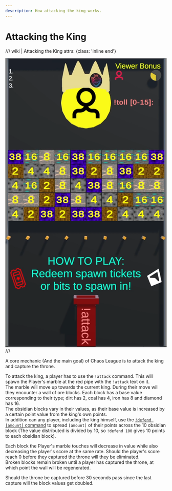 ```yaml
---
description: How attacking the king works.
---
```


# Attacking the King

/// wiki | Attacking the King
    attrs: {class: 'inline end'}

![attack](../assets/images/throne.png)
///

A core mechanic (And the main goal) of Chaos League is to attack the king and capture the throne.

To attack the king, a player has to use the `!attack` command. This will spawn the Player's marble at the red pipe with the `!attack` text on it.  
The marble will move up towards the current king. During their move will they encounter a wall of ore blocks. Each block has a base value corresponding to their type; dirt has 2, coal has 4, iron has 8 and diamond has 16.  
The obsidian blocks vary in their values, as their base value is increased by a certain point value from the king's own points.  
In addition can any player, including the king himself, use the [`!defend [amount]` command][defend-command] to spread `[amount]` of their points across the 10 obsidian block (The value distributed is divided by 10, so `!defend 100` gives 10 points to each obsidian block).

Each block the Player's marble touches will decrease in value while also decreasing the player's score at the same rate. Should the player's score reach 0 before they captured the throne will they be eliminated.  
Broken blocks remain broken until a player has captured the throne, at which point the wall will be regenerated.

Should the throne be captured before 30 seconds pass since the last capture will the block values get doubled.

[defend-command]: ../chat-commands/twitch.md#defend-amount
